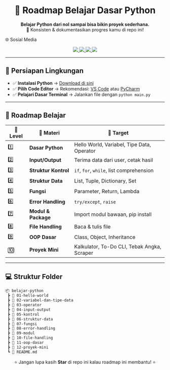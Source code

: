 <h1 align="center">🐍 Roadmap Belajar Dasar Python</h1>

<p align="center">
  <b>Belajar Python dari nol sampai bisa bikin proyek sederhana.</b><br>
  🚀 Konsisten & dokumentasikan progres kamu di repo ini!
</p>

🌐 Sosial Media
<p align="center"> <a href="https://instagram.com/hanz_xyz14" target="_blank"> <img src="https://img.shields.io/badge/Instagram-%23E4405F?style=for-the-badge&logo=instagram&logoColor=white" /> </a> <a href="https://linkedin.com/in/username" target="_blank"> <img src="https://img.shields.io/badge/LinkedIn-%230077B5?style=for-the-badge&logo=linkedin&logoColor=white" /> </a> <a href="mailto:justhanz858@gmail.com" target="_blank"> <img src="https://img.shields.io/badge/Email-D14836?style=for-the-badge&logo=gmail&logoColor=white" /> </a> <a href="https://t.me/onlyhanz2" target="_blank"> <img src="https://img.shields.io/badge/Telegram-2CA5E0?style=for-the-badge&logo=telegram&logoColor=white" /> </a> </p>

---

## 🧰 Persiapan Lingkungan
- ✅ **Instalasi Python** → [Download di sini](https://www.python.org/downloads/)
- ✅ **Pilih Code Editor** → Rekomendasi: [VS Code](https://code.visualstudio.com/) atau [PyCharm](https://www.jetbrains.com/pycharm/)
- ✅ **Pelajari Dasar Terminal** → Jalankan file dengan `python main.py`

---

## 📖 Roadmap Belajar

| 🔢 Level | 📝 Materi | 🎯 Target |
|---------|-----------|-----------|
| 1️⃣ | **Dasar Python** | Hello World, Variabel, Tipe Data, Operator |
| 2️⃣ | **Input/Output** | Terima data dari user, cetak hasil |
| 3️⃣ | **Struktur Kontrol** | `if`, `for`, `while`, list comprehension |
| 4️⃣ | **Struktur Data** | List, Tuple, Dictionary, Set |
| 5️⃣ | **Fungsi** | Parameter, Return, Lambda |
| 6️⃣ | **Error Handling** | `try/except`, `raise` |
| 7️⃣ | **Modul & Package** | Import modul bawaan, pip install |
| 8️⃣ | **File Handling** | Baca & tulis file |
| 9️⃣ | **OOP Dasar** | Class, Object, Inheritance |
| 🔟 | **Proyek Mini** | Kalkulator, To-Do CLI, Tebak Angka, Scraper |

---

## 💻 Struktur Folder
```bash
📦 belajar-python
 ┣ 📂 01-hello-world
 ┣ 📂 02-variabel-dan-tipe-data
 ┣ 📂 03-operator
 ┣ 📂 04-input-output
 ┣ 📂 05-kontrol
 ┣ 📂 06-struktur-data
 ┣ 📂 07-fungsi
 ┣ 📂 08-error-handling
 ┣ 📂 09-modul
 ┣ 📂 10-file-handling
 ┣ 📂 11-oop-dasar
 ┣ 📂 12-proyek-mini
 ┗ 📜 README.md
```
<p align="center">⭐ Jangan lupa kasih <b>Star</b> di repo ini kalau roadmap ini membantu! ⭐</p>
